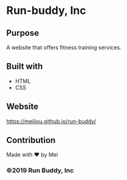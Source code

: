 # Run-buddy, Inc

## Purpose
A website that offers fitness training services.

## Built with
* HTML
* CSS

## Website
https://meiliou.github.io/run-buddy/

## Contribution 
Made with ❤️ by Mei

### ©️2019 Run Buddy, Inc 
